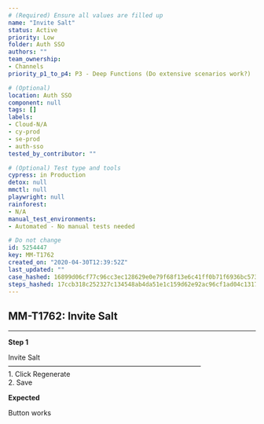 ```yaml
---
# (Required) Ensure all values are filled up
name: "Invite Salt"
status: Active
priority: Low
folder: Auth SSO
authors: ""
team_ownership:
- Channels
priority_p1_to_p4: P3 - Deep Functions (Do extensive scenarios work?)

# (Optional)
location: Auth SSO
component: null
tags: []
labels:
- Cloud-N/A
- cy-prod
- se-prod
- auth-sso
tested_by_contributor: ""

# (Optional) Test type and tools
cypress: in Production
detox: null
mmctl: null
playwright: null
rainforest:
- N/A
manual_test_environments:
- Automated - No manual tests needed

# Do not change
id: 5254447
key: MM-T1762
created_on: "2020-04-30T12:39:52Z"
last_updated: ""
case_hashed: 16899d06cf77c96cc3ec128629e0e79f68f13e6c41ff0b71f6936bc573020e7e81e9ec9b8c8f3a4b458edef2e7fb1ddf
steps_hashed: 17ccb318c252327c134548ab4da51e1c159d62e92ac96cf1ad04c13171ee29e568ebea95b9ff4a1c220381b2502227cd
---
```


<!-- (Auto-generated) Based on frontmatter's "key" and "name" -->

## MM-T1762: Invite Salt

---

**Step 1**

Invite Salt\
————————————————————————————\
1\. Click Regenerate\
2\. Save

**Expected**

Button works
